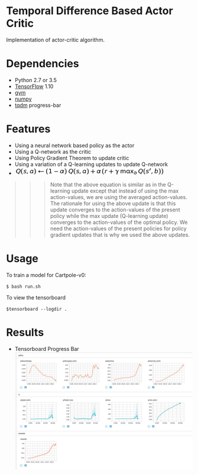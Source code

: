 # Temporal Difference Based Actor Critic
Implementation of actor-critic algorithm.

# Dependencies
* Python 2.7 or 3.5
* [TensorFlow](https://www.tensorflow.org/) 1.10
* [gym](https://pypi.python.org/pypi/gym)
* [numpy](https://pypi.python.org/pypi/numpy)
* [tqdm](https://pypi.python.org/pypi/tqdm) progress-bar

# Features
- Using a neural network based policy as the actor
- Using a Q-network as the critic
- Using Policy Gradient Theorem to update critic
- Using a variation of a Q-learning updates to update Q-network
- ![equation](assets/changed_dqn_updates.jpg)

>>> Note that the above equation is similar as in the Q-learning update except that instead of using the max action-values, we are using the averaged action-values. The rationale for using the above update is that this update converges to the action-values of the present policy while the max update (Q-learning update) converges to the action-values of the optimal policy. We need the action-values of the present policies for policy gradient updates that is why we used the above updates.

# Usage

To train a model for Cartpole-v0:

	$ bash run.sh

To view the tensorboard

	$tensorboard --logdir .

# Results

- Tensorboard Progress Bar
![](assets/tb_progress.JPG)
